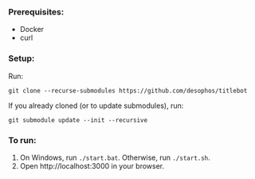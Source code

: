 ### Prerequisites:

- Docker
- curl

### Setup:

Run:

```
git clone --recurse-submodules https://github.com/desophos/titlebot
```

If you already cloned (or to update submodules), run:

```
git submodule update --init --recursive
```

### To run:

1. On Windows, run `./start.bat`. Otherwise, run `./start.sh`.
2. Open http://localhost:3000 in your browser.
